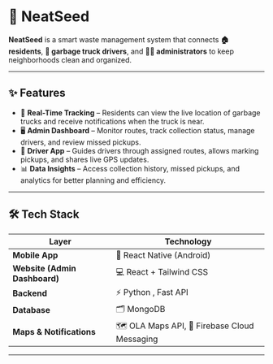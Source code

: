 # 🌱 NeatSeed

**NeatSeed** is a smart waste management system that connects **🏠 residents**, **🚛 garbage truck drivers**, and **👨‍💻 administrators** to keep neighborhoods clean and organized.

---

## ✨ Features
- 📍 **Real-Time Tracking** – Residents can view the live location of garbage trucks and receive notifications when the truck is near.  
- 🖥️ **Admin Dashboard** – Monitor routes, track collection status, manage drivers, and review missed pickups.  
- 🚛 **Driver App** – Guides drivers through assigned routes, allows marking pickups, and shares live GPS updates.  
- 📊 **Data Insights** – Access collection history, missed pickups, and analytics for better planning and efficiency.

---

## 🛠️ Tech Stack
| Layer | Technology |
|------|------------|
| **Mobile App** | 📱 React Native (Android) |
| **Website (Admin Dashboard)** | 💻 React + Tailwind CSS |
| **Backend** | ⚡ Python , Fast API |
| **Database** | 🗂️ MongoDB |
| **Maps & Notifications** | 🗺️ OLA Maps API, 🔔 Firebase Cloud Messaging |

---

         
